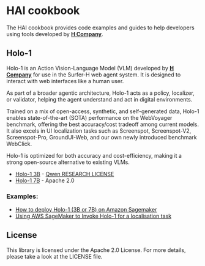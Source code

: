 # HAI cookbook

The HAI cookbook provides code examples and guides to help developers using tools developed by [**H Company**](https://www.hcompany.ai/).

## Holo-1

Holo-1 is an Action Vision-Language Model (VLM) developed by [**H Company**](https://www.hcompany.ai/) for use in the Surfer-H web agent system. It is designed to interact with web interfaces like a human user.

As part of a broader agentic architecture, Holo-1 acts as a policy, localizer, or validator, helping the agent understand and act in digital environments.

Trained on a mix of open-access, synthetic, and self-generated data, Holo-1 enables state-of-the-art (SOTA) performance on the WebVoyager benchmark, offering the best accuracy/cost tradeoff among current models. It also excels in UI localization tasks such as Screenspot, Screenspot-V2, Screenspot-Pro, GroundUI-Web, and our own newly introduced benchmark WebClick.

Holo-1 is optimized for both accuracy and cost-efficiency, making it a strong open-source alternative to existing VLMs.

- [Holo-1 3B](https://huggingface.co/Hcompany/Holo1-3B) - [Qwen RESEARCH LICENSE](https://huggingface.co/Qwen/Qwen2.5-VL-3B-Instruct/blob/main/LICENSE)
- [Holo-1 7B](https://huggingface.co/Hcompany/Holo1-7B) - Apache 2.0

### Examples:

- [How to deploy Holo-1 (3B or 7B) on Amazon Sagemaker](https://github.com/hcompai/hai-cookbook/blob/main/holo1/sagemaker/deploy.ipynb)
- [Using AWS SageMaker to Invoke Holo-1 for a localisation task](https://github.com/hcompai/hai-cookbook/blob/main/holo1/sagemaker/invoke_localisation.ipynb)


## License

This library is licensed under the Apache 2.0 License. For more details, please take a look at the LICENSE file.

